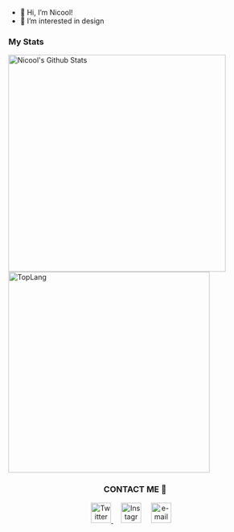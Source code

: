 - 👋 Hi, I’m Nicool!
- 👀 I’m interested in design

<h3>My Stats</h3>
<a><img width="432" img align="left" alt="Nicool's Github Stats" src="https://github-readme-stats.vercel.app/api?username=Rojo-coder&show_icons=true&theme=vue" class="responsive" />
</a><a><img width="400" img align="center" alt="TopLang" src="https://github-readme-stats.vercel.app/api/top-langs/?username=Rojo-coder&layout=compact&hide=html&theme=vue" class="responsive"/></a>

<h3 align="center">CONTACT ME 🤙</h3>
<p align="center">
    <!-- twitter -->
    <a href="https://twitter.com/NicoolRojo"><img src="https://webtus.net/wp-content/uploads/2016/05/Icon-Twitter.png" width="40px" alt="Twitter"> </a> &nbsp; &nbsp;
    <!-- Instagram-->
    <a href="https://www.instagram.com/nicool1015/?hl=es-la"><img src="https://www.scouts.org.ar/wp-content/uploads/2019/05/logo-ig.png" width="40px" alt="Instagrma"></a> &nbsp; &nbsp;
    <!-- gmail-->
    <a href="mailto:nicoolrojo@gmail.com"><img src="https://i.pinimg.com/originals/84/7c/08/847c083cc09040091439e3c05d1fedde.png" width="40px" alt="e-mail"></a> &nbsp; &nbsp;
</p>
